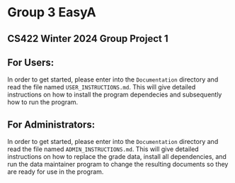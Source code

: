 # Group 3 EasyA
## CS422 Winter 2024 Group Project 1

## For Users:
In order to get started, please enter into the `Documentation` directory and read the file named `USER_INSTRUCTIONS.md`. This will give detailed instructions on how to install the program dependecies and subsequently how to run the program.

## For Administrators:
In order to get started, please enter into the `Documentation` directory and read the file named `ADMIN_INSTRUCTIONS.md`. This will give detailed instructions on how to replace the grade data, install all dependencies, and run the data maintainer program to change the resulting documents so they are ready for use in the program.